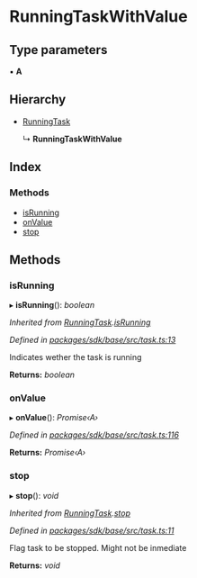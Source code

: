 # RunningTaskWithValue

## Type parameters

▪ **A**

## Hierarchy

* [RunningTask](_task_.runningtask.md)

  ↳ **RunningTaskWithValue**

## Index

### Methods

* [isRunning](_task_.runningtaskwithvalue.md#isrunning)
* [onValue](_task_.runningtaskwithvalue.md#onvalue)
* [stop](_task_.runningtaskwithvalue.md#stop)

## Methods

### isRunning

▸ **isRunning**\(\): _boolean_

_Inherited from_ [_RunningTask_](_task_.runningtask.md)_._[_isRunning_](_task_.runningtask.md#isrunning)

_Defined in_ [_packages/sdk/base/src/task.ts:13_](https://github.com/celo-org/celo-monorepo/blob/master/packages/sdk/base/src/task.ts#L13)

Indicates wether the task is running

**Returns:** _boolean_

### onValue

▸ **onValue**\(\): _Promise‹A›_

_Defined in_ [_packages/sdk/base/src/task.ts:116_](https://github.com/celo-org/celo-monorepo/blob/master/packages/sdk/base/src/task.ts#L116)

**Returns:** _Promise‹A›_

### stop

▸ **stop**\(\): _void_

_Inherited from_ [_RunningTask_](_task_.runningtask.md)_._[_stop_](_task_.runningtask.md#stop)

_Defined in_ [_packages/sdk/base/src/task.ts:11_](https://github.com/celo-org/celo-monorepo/blob/master/packages/sdk/base/src/task.ts#L11)

Flag task to be stopped. Might not be inmediate

**Returns:** _void_

